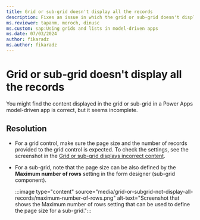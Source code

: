 ```yaml
---
title: Grid or sub-grid doesn't display all the records
description: Fixes an issue in which the grid or sub-grid doesn't display all the records in a Power Apps model-driven app.
ms.reviewer: tapanm, moroch, dinusc
ms.custom: sap:Using grids and lists in model-driven apps
ms.date: 07/03/2024
author: fikaradz
ms.author: fikaradz
---
```

# Grid or sub-grid doesn't display all the records

You might find the content displayed in the grid or sub-grid in a Power Apps model-driven app is correct, but it seems incomplete.

## Resolution

- For a grid control, make sure the page size and the number of records provided to the grid control is expected. To check the settings, see the screenshot in the [Grid or sub-grid displays incorrect content](grid-or-subgrid-displays-incorrect-content.md).
- For a sub-grid, note that the page size can be also defined by the **Maximum number of rows** setting in the form designer (sub-grid component).

  :::image type="content" source="media/grid-or-subgrid-not-display-all-records/maximum-number-of-rows.png" alt-text="Screenshot that shows the Maximum number of rows setting that can be used to define the page size for a sub-grid.":::
